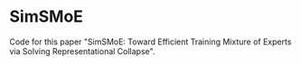 # SimSMoE
Code for this paper "SimSMoE: Toward Efficient Training Mixture of Experts via Solving Representational Collapse".

